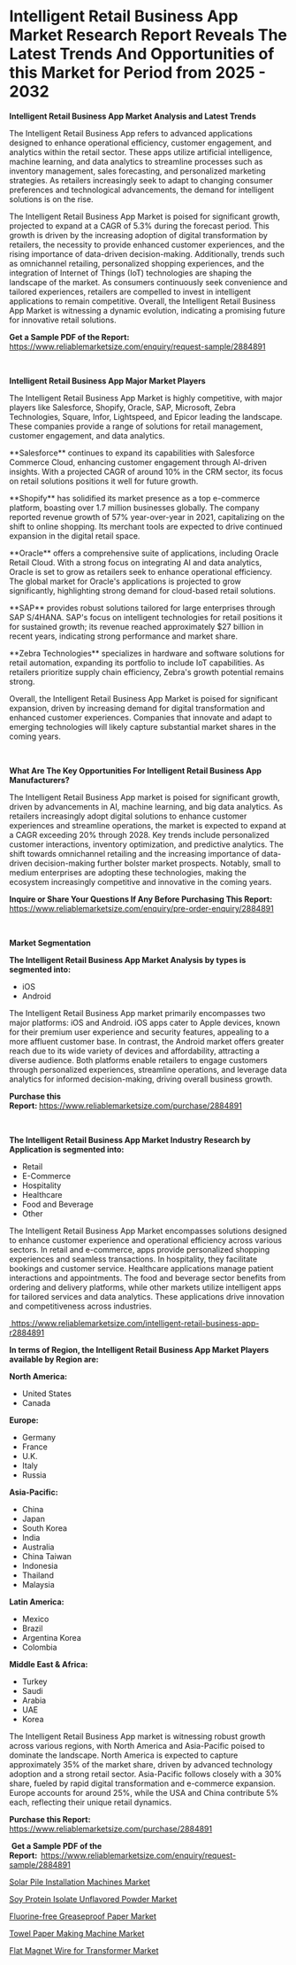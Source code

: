 <p><h1>Intelligent Retail Business App Market Research Report Reveals The Latest Trends And Opportunities of this Market for Period from 2025 - 2032</h1></p><p><strong>Intelligent Retail Business App Market Analysis and Latest Trends</strong></p>
<p><p>The Intelligent Retail Business App refers to advanced applications designed to enhance operational efficiency, customer engagement, and analytics within the retail sector. These apps utilize artificial intelligence, machine learning, and data analytics to streamline processes such as inventory management, sales forecasting, and personalized marketing strategies. As retailers increasingly seek to adapt to changing consumer preferences and technological advancements, the demand for intelligent solutions is on the rise.</p><p>The Intelligent Retail Business App Market is poised for significant growth, projected to expand at a CAGR of 5.3% during the forecast period. This growth is driven by the increasing adoption of digital transformation by retailers, the necessity to provide enhanced customer experiences, and the rising importance of data-driven decision-making. Additionally, trends such as omnichannel retailing, personalized shopping experiences, and the integration of Internet of Things (IoT) technologies are shaping the landscape of the market. As consumers continuously seek convenience and tailored experiences, retailers are compelled to invest in intelligent applications to remain competitive. Overall, the Intelligent Retail Business App Market is witnessing a dynamic evolution, indicating a promising future for innovative retail solutions.</p></p>
<p><strong>Get a Sample PDF of the Report:&nbsp;</strong> <a href="https://www.reliablemarketsize.com/enquiry/request-sample/2884891?utm_campaign=1943&utm_medium=2&utm_source=Github&utm_content=ia&utm_term=13032025&utm_id=intelligent-retail-business-app">https://www.reliablemarketsize.com/enquiry/request-sample/2884891</a></p>
<p>&nbsp;</p>
<p><strong>Intelligent Retail Business App Major Market Players</strong></p>
<p><p>The Intelligent Retail Business App Market is highly competitive, with major players like Salesforce, Shopify, Oracle, SAP, Microsoft, Zebra Technologies, Square, Infor, Lightspeed, and Epicor leading the landscape. These companies provide a range of solutions for retail management, customer engagement, and data analytics.</p><p>**Salesforce** continues to expand its capabilities with Salesforce Commerce Cloud, enhancing customer engagement through AI-driven insights. With a projected CAGR of around 10% in the CRM sector, its focus on retail solutions positions it well for future growth.</p><p>**Shopify** has solidified its market presence as a top e-commerce platform, boasting over 1.7 million businesses globally. The company reported revenue growth of 57% year-over-year in 2021, capitalizing on the shift to online shopping. Its merchant tools are expected to drive continued expansion in the digital retail space.</p><p>**Oracle** offers a comprehensive suite of applications, including Oracle Retail Cloud. With a strong focus on integrating AI and data analytics, Oracle is set to grow as retailers seek to enhance operational efficiency. The global market for Oracle's applications is projected to grow significantly, highlighting strong demand for cloud-based retail solutions.</p><p>**SAP** provides robust solutions tailored for large enterprises through SAP S/4HANA. SAP's focus on intelligent technologies for retail positions it for sustained growth; its revenue reached approximately $27 billion in recent years, indicating strong performance and market share.</p><p>**Zebra Technologies** specializes in hardware and software solutions for retail automation, expanding its portfolio to include IoT capabilities. As retailers prioritize supply chain efficiency, Zebra's growth potential remains strong.</p><p>Overall, the Intelligent Retail Business App Market is poised for significant expansion, driven by increasing demand for digital transformation and enhanced customer experiences. Companies that innovate and adapt to emerging technologies will likely capture substantial market shares in the coming years.</p></p>
<p>&nbsp;</p>
<p><strong>What Are The Key Opportunities For Intelligent Retail Business App Manufacturers?</strong></p>
<p><p>The Intelligent Retail Business App market is poised for significant growth, driven by advancements in AI, machine learning, and big data analytics. As retailers increasingly adopt digital solutions to enhance customer experiences and streamline operations, the market is expected to expand at a CAGR exceeding 20% through 2028. Key trends include personalized customer interactions, inventory optimization, and predictive analytics. The shift towards omnichannel retailing and the increasing importance of data-driven decision-making further bolster market prospects. Notably, small to medium enterprises are adopting these technologies, making the ecosystem increasingly competitive and innovative in the coming years.</p></p>
<p><strong>Inquire or Share Your Questions If Any Before Purchasing This Report:</strong> <a href="https://www.reliablemarketsize.com/enquiry/pre-order-enquiry/2884891?utm_campaign=1943&utm_medium=2&utm_source=Github&utm_content=ia&utm_term=13032025&utm_id=intelligent-retail-business-app">https://www.reliablemarketsize.com/enquiry/pre-order-enquiry/2884891</a></p>
<p>&nbsp;</p>
<p><strong>Market Segmentation</strong></p>
<p><strong>The Intelligent Retail Business App Market Analysis by types is segmented into:</strong></p>
<p><ul><li>iOS</li><li>Android</li></ul></p>
<p><p>The Intelligent Retail Business App market primarily encompasses two major platforms: iOS and Android. iOS apps cater to Apple devices, known for their premium user experience and security features, appealing to a more affluent customer base. In contrast, the Android market offers greater reach due to its wide variety of devices and affordability, attracting a diverse audience. Both platforms enable retailers to engage customers through personalized experiences, streamline operations, and leverage data analytics for informed decision-making, driving overall business growth.</p></p>
<p><strong>Purchase this Report:&nbsp;</strong><a href="https://www.reliablemarketsize.com/purchase/2884891?utm_campaign=1943&utm_medium=2&utm_source=Github&utm_content=ia&utm_term=13032025&utm_id=intelligent-retail-business-app">https://www.reliablemarketsize.com/purchase/2884891</a></p>
<p>&nbsp;</p>
<p><strong>The Intelligent Retail Business App Market Industry Research by Application is segmented into:</strong></p>
<p><ul><li>Retail</li><li>E-Commerce</li><li>Hospitality</li><li>Healthcare</li><li>Food and Beverage</li><li>Other</li></ul></p>
<p><p>The Intelligent Retail Business App Market encompasses solutions designed to enhance customer experience and operational efficiency across various sectors. In retail and e-commerce, apps provide personalized shopping experiences and seamless transactions. In hospitality, they facilitate bookings and customer service. Healthcare applications manage patient interactions and appointments. The food and beverage sector benefits from ordering and delivery platforms, while other markets utilize intelligent apps for tailored services and data analytics. These applications drive innovation and competitiveness across industries.</p></p>
<p><a href="https://www.reliablemarketsize.com/intelligent-retail-business-app-r2884891?utm_campaign=1943&utm_medium=2&utm_source=Github&utm_content=ia&utm_term=13032025&utm_id=intelligent-retail-business-app">&nbsp;https://www.reliablemarketsize.com/intelligent-retail-business-app-r2884891</a></p>
<p><strong>In terms of Region, the Intelligent Retail Business App Market Players available by Region are:</strong></p>
<p>
    <p> <strong> North America: </strong>
        <ul>
            <li>United States</li>
            <li>Canada</li>
        </ul>
        </p> 
    <p> <strong> Europe: </strong>
        <ul>
            <li>Germany</li>
            <li>France</li>
            <li>U.K.</li>
            <li>Italy</li>
            <li>Russia</li>
        </ul>
        </p> 
    <p> <strong> Asia-Pacific: </strong>
        <ul>
            <li>China</li>
            <li>Japan</li>
            <li>South Korea</li>
            <li>India</li>
            <li>Australia</li>
            <li>China Taiwan</li>
            <li>Indonesia</li>
            <li>Thailand</li>
            <li>Malaysia</li>
        </ul>
        </p> 
    <p> <strong> Latin America: </strong>
        <ul>
            <li>Mexico</li>
            <li>Brazil</li>
            <li>Argentina Korea</li>
            <li>Colombia</li>
        </ul>
        </p> 
    <p> <strong> Middle East & Africa: </strong>
        <ul>
            <li>Turkey</li>
            <li>Saudi</li>
            <li>Arabia</li>
            <li>UAE</li>
            <li>Korea</li>
        </ul>
    </p>
    </p>
<p><p>The Intelligent Retail Business App market is witnessing robust growth across various regions, with North America and Asia-Pacific poised to dominate the landscape. North America is expected to capture approximately 35% of the market share, driven by advanced technology adoption and a strong retail sector. Asia-Pacific follows closely with a 30% share, fueled by rapid digital transformation and e-commerce expansion. Europe accounts for around 25%, while the USA and China contribute 5% each, reflecting their unique retail dynamics.</p></p>
<p><strong>Purchase this Report: </strong><a href="https://www.reliablemarketsize.com/purchase/2884891?utm_campaign=1943&utm_medium=2&utm_source=Github&utm_content=ia&utm_term=13032025&utm_id=intelligent-retail-business-app">https://www.reliablemarketsize.com/purchase/2884891</a></p>
<p>&nbsp;<strong>Get a Sample PDF of the Report:&nbsp;&nbsp;</strong><a href="https://www.reliablemarketsize.com/enquiry/request-sample/2884891?utm_campaign=1943&utm_medium=2&utm_source=Github&utm_content=ia&utm_term=13032025&utm_id=intelligent-retail-business-app">https://www.reliablemarketsize.com/enquiry/request-sample/2884891</a></p>
<p><strong></strong></p>
<p><p><a href="https://github.com/nikkoureta1y/Market-Research-Report-List-1/blob/main/solar-pile-installation-machines-market.md?utm_campaign=1943&utm_medium=2&utm_source=Github&utm_content=ia&utm_term=13032025&utm_id=intelligent-retail-business-app">Solar Pile Installation Machines Market</a></p><p><a href="https://github.com/bloggglazaie/Market-Research-Report-List-1/blob/main/soy-protein-isolate-unflavored-powder-market.md?utm_campaign=1943&utm_medium=2&utm_source=Github&utm_content=ia&utm_term=13032025&utm_id=intelligent-retail-business-app">Soy Protein Isolate Unflavored Powder Market</a></p><p><a href="https://github.com/bordzjisela/Market-Research-Report-List-1/blob/main/fluorine-free-greaseproof-paper-market.md?utm_campaign=1943&utm_medium=2&utm_source=Github&utm_content=ia&utm_term=13032025&utm_id=intelligent-retail-business-app">Fluorine-free Greaseproof Paper Market</a></p><p><a href="https://github.com/stvnpukaj10/Market-Research-Report-List-1/blob/main/towel-paper-making-machine-market.md?utm_campaign=1943&utm_medium=2&utm_source=Github&utm_content=ia&utm_term=13032025&utm_id=intelligent-retail-business-app">Towel Paper Making Machine Market</a></p><p><a href="https://github.com/lolahberkik5/Market-Research-Report-List-1/blob/main/flat-magnet-wire-for-transformer-market.md?utm_campaign=1943&utm_medium=2&utm_source=Github&utm_content=ia&utm_term=13032025&utm_id=intelligent-retail-business-app">Flat Magnet Wire for Transformer Market</a></p></p>